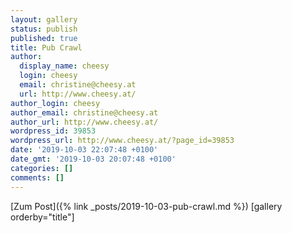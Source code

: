 ```yaml
---
layout: gallery
status: publish
published: true
title: Pub Crawl
author:
  display_name: cheesy
  login: cheesy
  email: christine@cheesy.at
  url: http://www.cheesy.at/
author_login: cheesy
author_email: christine@cheesy.at
author_url: http://www.cheesy.at/
wordpress_id: 39853
wordpress_url: http://www.cheesy.at/?page_id=39853
date: '2019-10-03 22:07:48 +0100'
date_gmt: '2019-10-03 20:07:48 +0100'
categories: []
comments: []
---
```


[Zum Post]({% link _posts/2019-10-03-pub-crawl.md %})
[gallery orderby="title"]
